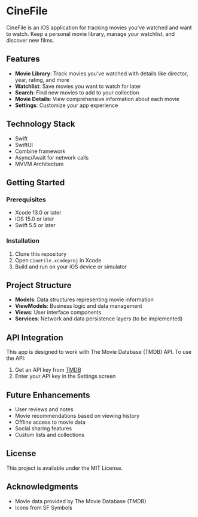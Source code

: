 # CineFile

CineFile is an iOS application for tracking movies you've watched and want to watch. Keep a personal movie library, manage your watchlist, and discover new films.

## Features

- **Movie Library**: Track movies you've watched with details like director, year, rating, and more
- **Watchlist**: Save movies you want to watch for later
- **Search**: Find new movies to add to your collection
- **Movie Details**: View comprehensive information about each movie
- **Settings**: Customize your app experience

## Technology Stack

- Swift
- SwiftUI
- Combine framework
- Async/Await for network calls
- MVVM Architecture

## Getting Started

### Prerequisites

- Xcode 13.0 or later
- iOS 15.0 or later
- Swift 5.5 or later

### Installation

1. Clone this repository
2. Open `CineFile.xcodeproj` in Xcode
3. Build and run on your iOS device or simulator

## Project Structure

- **Models**: Data structures representing movie information
- **ViewModels**: Business logic and data management
- **Views**: User interface components
- **Services**: Network and data persistence layers (to be implemented)

## API Integration

This app is designed to work with The Movie Database (TMDB) API. To use the API:

1. Get an API key from [TMDB](https://www.themoviedb.org/documentation/api)
2. Enter your API key in the Settings screen

## Future Enhancements

- User reviews and notes
- Movie recommendations based on viewing history
- Offline access to movie data
- Social sharing features
- Custom lists and collections

## License

This project is available under the MIT License.

## Acknowledgments

- Movie data provided by The Movie Database (TMDB)
- Icons from SF Symbols
